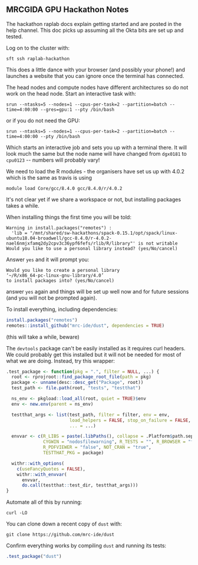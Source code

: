 ## MRCGIDA GPU Hackathon Notes

The hackathon raplab docs explain getting started and are posted in the help channel. This doc picks up assuming all the Okta bits are set up and tested.

Log on to the cluster with:

```
sft ssh raplab-hackathon
```

This does a little dance with your browser (and possibly your phone!) and launches a website that you can ignore once the terminal has connected.

The head nodes and compute nodes have different architectures so do not work on the head node. Start an interactive task with:

```
srun --ntasks=5 --nodes=1 --cpus-per-task=2 --partition=batch --time=4:00:00 --gres=gpu:1 --pty /bin/bash
```

or if you do not need the GPU:

```
srun --ntasks=5 --nodes=1 --cpus-per-task=2 --partition=batch --time=4:00:00 --pty /bin/bash
```

Which starts an interactive job and sets you up with a terminal there. It will look much the same but the node name will have changed from `dgx0181` to `cpu0123` -- numbers will probably vary!

We need to load the R modules - the organisers have set us up with 4.0.2 which is the same as travis is using

```
module load Core/gcc/8.4.0 gcc/8.4.0/r/4.0.2
```

It's not clear yet if we share a workspace or not, but installing packages takes a while.

When installing things the first time you will be told:

```
Warning in install.packages("remotes") :
  'lib = "/mnt/shared/sw-hackathons/spack-0.15.1/opt/spack/linux-ubuntu18.04-broadwell/gcc-8.4.0/r-4.0.2-nael6nmjxfamq2dy2cpv3c36ypf6fefs/rlib/R/library"' is not writable
Would you like to use a personal library instead? (yes/No/cancel)
```

Answer `yes` and it will prompt you:

```
Would you like to create a personal library
‘~/R/x86_64-pc-linux-gnu-library/4.0’
to install packages into? (yes/No/cancel)
```

answer `yes` again and things will be set up well now and for future sessions (and you will not be prompted again).

To install everything, including dependencies:

```r
install.packages("remotes")
remotes::install_github("mrc-ide/dust", dependencies = TRUE)
```

(this will take a while, beware)

The `devtools` package can't be easily installed as it requires curl headers. We could probably get this installed but it will not be needed for most of what we are doing. Instead, try this wrapper:

```r
.test_package <- function(pkg = ".", filter = NULL, ...) {
  root <- rprojroot::find_package_root_file(path = pkg)
  package <- unname(desc::desc_get("Package", root))
  test_path <- file.path(root, "tests", "testthat")

  ns_env <- pkgload::load_all(root, quiet = TRUE)$env
  env <- new.env(parent = ns_env)

  testthat_args <- list(test_path, filter = filter, env = env,
                        load_helpers = FALSE, stop_on_failure = FALSE,
                        ... = ...)

  envvar <- c(R_LIBS = paste(.libPaths(), collapse = .Platform$path.sep),
              CYGWIN = "nodosfilewarning", R_TESTS = "", R_BROWSER = "false",
              R_PDFVIEWER = "false", NOT_CRAN = "true",
              TESTTHAT_PKG = package)

  withr::with_options(
    c(useFancyQuotes = FALSE),
    withr::with_envvar(
      envvar,
      do.call(testthat::test_dir, testthat_args)))
}
```

Automate all of this by running:

```
curl -LO
```

You can clone down a recent copy of `dust` with:

```
git clone https://github.com/mrc-ide/dust
```

Confirm everything works by compiling `dust` and running its tests:

```r
.test_package("dust")
```
